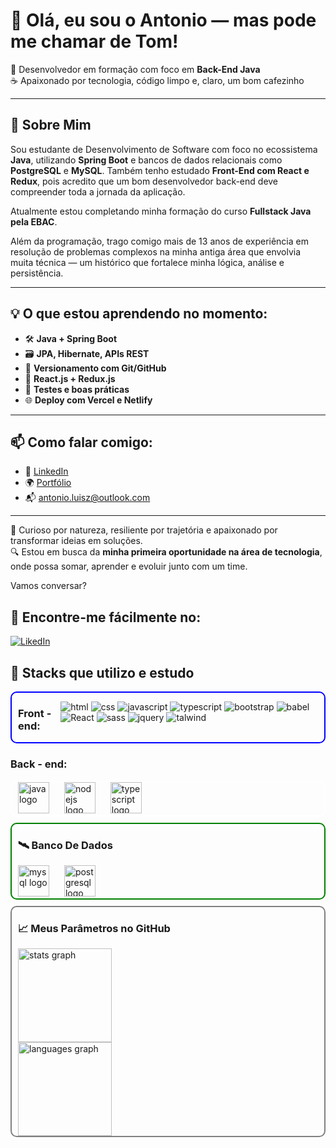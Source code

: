# 👋 Olá, eu sou o Antonio — mas pode me chamar de Tom!

🎯 Desenvolvedor em formação com foco em **Back-End Java**  
☕ Apaixonado por tecnologia, código limpo e, claro, um bom cafezinho

---

## 🚀 Sobre Mim

Sou estudante de Desenvolvimento de Software com foco no ecossistema **Java**, utilizando **Spring Boot** e bancos de dados relacionais como **PostgreSQL** e **MySQL**. Também tenho estudado **Front-End com React e Redux**, pois acredito que um bom desenvolvedor back-end deve compreender toda a jornada da aplicação.

Atualmente estou completando minha formação do curso **Fullstack Java pela EBAC**.

Além da programação, trago comigo mais de 13 anos de experiência em resolução de problemas complexos na minha antiga área que envolvia muita técnica — um histórico que fortalece minha lógica, análise e persistência.

---

## 💡 O que estou aprendendo no momento:

- 🛠️ **Java + Spring Boot**
- 🗃️ **JPA, Hibernate, APIs REST**
- 🔄 **Versionamento com Git/GitHub**
- 🎨 **React.js + Redux.js**
- 🧪 **Testes e boas práticas**
- 🌐 **Deploy com Vercel e Netlify**

---

## 📫 Como falar comigo:

- 💼 [LinkedIn](https://www.linkedin.com/in/antonio-crisostomo)
- 🌍 [Portfólio](https://meu-1-portfolio.vercel.app)
- 📬 antonio.luisz@outlook.com

---

🧠 Curioso por natureza, resiliente por trajetória e apaixonado por transformar ideias em soluções.  
🔍 Estou em busca da **minha primeira oportunidade na área de tecnologia**, onde possa somar, aprender e evoluir junto com um time.

Vamos conversar?


<section id="socials">
<h2>📲 Encontre-me fácilmente no: </h2>
  
[![LikedIn](https://img.shields.io/badge/LinkedIn-0077B5?style=for-the-badge&logo=linkedin&logoColor=white)](https://www.linkedin.com/in/antonio-crisostomo)
</section>


<section id="stacks">
<h2>🚀 Stacks que utilizo e estudo</h2>

<div style="border: 2px solid blue; border-radius: 10px; padding: 0 10px; margin-bottom: 10px; display: flex; column-gap: 8px;">
<h3>Front - end:</h3>
</hr>
  
![html](https://img.shields.io/badge/HTML-d35400?style=for-the-badge&logo=html5&logoColor=fff)  ![css](https://img.shields.io/badge/CSS-2980b9?&style=for-the-badge&logo=css3&logoColor=fff)  ![javascript](https://img.shields.io/badge/JavaScript-000?style=for-the-badge&logo=javascript&logoColor=f1c40f)  ![typescript](https://img.shields.io/badge/TypeScript-007ACC?style=for-the-badge&logo=typescript&logoColor=white)  ![bootstrap](https://img.shields.io/badge/Bootstrap-563D7C?style=for-the-badge&logo=bootstrap&logoColor=white)  ![babel](https://img.shields.io/badge/Babel-f1c40f?style=for-the-badge)  ![React](https://img.shields.io/badge/React-20232A?style=for-the-badge&logo=react&logoColor=61DAFB)  ![sass](https://img.shields.io/badge/Sass-CC6699?style=for-the-badge&logo=sass&logoColor=white)  ![jquery](https://img.shields.io/badge/jQuery-0769AD?style=for-the-badge&logo=jquery&logoColor=white)  ![talwind](https://img.shields.io/badge/Tailwind_CSS-38B2AC?style=for-the-badge&logo=tailwind-css&logoColor=white)
</div>


<h3>Back - end:</h3>
</hr>
<div align="left" style="border: 2px solid white; border-radius: 10px; padding: 0 10px; margin-bottom: 10px">
  <img src="https://cdn.jsdelivr.net/gh/devicons/devicon/icons/java/java-original.svg" height="50" alt="java logo"  />
  <img width="16" />
  <img src="https://cdn.jsdelivr.net/gh/devicons/devicon/icons/nodejs/nodejs-original.svg" height="50" alt="nodejs logo"  />
  <img width="16" />
  <img src="https://cdn.jsdelivr.net/gh/devicons/devicon/icons/typescript/typescript-original.svg" height="50" alt="typescript logo"  /> 
</div>


<div align="left" style="border: 2px solid green; border-radius: 10px; padding: 0 10px; margin-bottom: 10px">
  <h3>🛰️ Banco De Dados</h3>
  </hr>
    <img src="https://cdn.simpleicons.org/mysql/4479A1" height="50" alt="mysql logo"  />
    <img width="16" />
    <img src="https://cdn.jsdelivr.net/gh/devicons/devicon/icons/postgresql/postgresql-original.svg" height="50" alt="postgresql logo"  />
</div>
</section>

<section id="stats" style="border: 2px solid grey; border-radius: 10px; padding: 0 10px;">

<h3>📈 Meus Parâmetros no GitHub</h3>
<div align="left">
  <img src="https://github-readme-stats.vercel.app/api?username=toniCodingMyBrain&hide_title=false&hide_rank=false&show_icons=true&include_all_commits=true&count_private=true&disable_animations=false&theme=gruvbox&locale=pt-br&hide_border=false&order=1" height="150" alt="stats graph" /> <br>
  <img src="https://github-readme-stats.vercel.app/api/top-langs?username=toniCodingMyBrain&locale=pt-br&hide_title=false&layout=compact&card_width=320&langs_count=5&theme=gruvbox_light&hide_border=false&order=2" height="150" alt="languages graph"  />
</div>
</hr>
